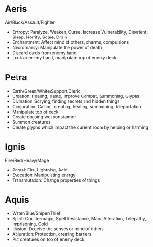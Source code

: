 # Aeris
Air/Black/Assault/Fighter
* Entropy: Paralyze, Weaken, Curse, Increase Vulnerability, Disorient, Sleep, Horrify, Scare, Drain
* Enchantment: Affect mind of others, charms, compulsions
* Necromancy: Manipulate the power of death
* Discard cards from enemy hand
* Look at enemy hand, manipulate top of enemy deck

# Petra
* Earth/Green/White/Support/Cleric
* Creation: Healing, Haste, Improve Combat, Summoning, Glyphs
* Divination: Scrying, finding secrets and hidden things
* Conjuration: Calling, creating, healing, summoning, teleportation
* Manipulate top of deck
* Create ongoing weapons/armor
* Summon creatures
* Create glyphs which impact the current room by helping or harming

# Ignis
Fire/Red/Heavy/Mage
* Primal: Fire, Lightning, Acid
* Evocation: Manipulating energy
* Transmutation: Change properties of things

# Aquis
* Water/Blue/Sniper/Thief
* Spirit: Countermagic, Spell Resistance, Mana Alteration, Telepathy, Imprisoning, Cold
* Illusion: Deceive the senses or mind of others
* Abjuration: Protection, creating barriers
* Put creatures on top of enemy deck
